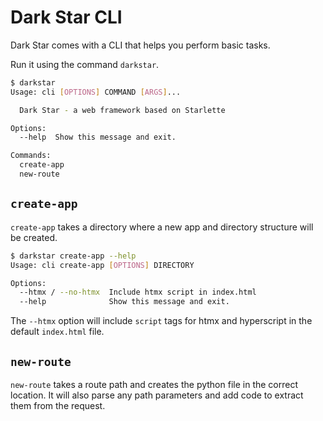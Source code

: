 # Dark Star CLI

Dark Star comes with a CLI that helps you perform basic tasks. 

Run it using the command `darkstar`.

```sh
$ darkstar 
Usage: cli [OPTIONS] COMMAND [ARGS]...

  Dark Star - a web framework based on Starlette

Options:
  --help  Show this message and exit.

Commands:
  create-app
  new-route
```

## `create-app`

`create-app` takes a directory where a new app and directory structure will be
created.

```sh
$ darkstar create-app --help
Usage: cli create-app [OPTIONS] DIRECTORY

Options:
  --htmx / --no-htmx  Include htmx script in index.html
  --help              Show this message and exit.
```

The `--htmx` option will include `script` tags for htmx and hyperscript in the
default `index.html` file.

## `new-route`

`new-route` takes a route path and creates the python file in the correct
location. It will also parse any path parameters and add code to extract them
from the request.

